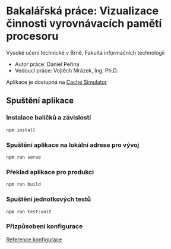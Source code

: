 # Bakalářská práce: Vizualizace činnosti vyrovnávacích pamětí procesoru
Vysoké učení technické v Brně, Fakulta informačních technologií
- Autor práce: Daniel Peřina
- Vedoucí práce: Vojtěch Mrázek, Ing. Ph.D.

Aplikace je dostupná na [Cache Simulator](https://mrazekv-students.github.io/bp22_cpu_perina/)

## Spuštění aplikace
### Instalace balíčků a závislostí
```
npm install
```

### Spuštění aplikace na lokální adrese pro vývoj
```
npm run serve
```

### Překlad aplikace pro produkci
```
npm run build
```

### Spuštění jednotkových testů
```
npm run test:unit
```

### Přizpůsobení konfigurace
[Reference konfigurace](https://cli.vuejs.org/config/)
